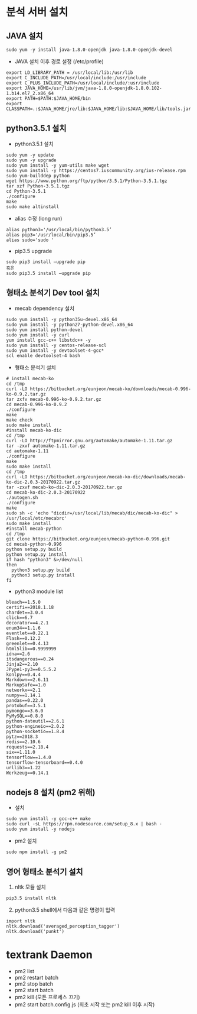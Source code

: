 # 분석 서버 설치

## JAVA 설치
```
sudo yum -y install java-1.8.0-openjdk java-1.8.0-openjdk-devel
```
- JAVA 설치 이후 경로 설정 (/etc/profile)
```
export LD_LIBRARY_PATH = /usr/local/lib:/usr/lib
export C_INCLUDE_PATH=/usr/local/include:/usr/include
export C_PLUS_INCLUDE_PATH=/usr/local/include/:usr/include
export JAVA_HOME=/usr/lib/jvm/java-1.8.0-openjdk-1.8.0.102-1.b14.el7_2.x86_64
export PATH=$PATH:$JAVA_HOME/bin
export CLASSPATH=.:$JAVA_HOME/jre/lib:$JAVA_HOME/lib:$JAVA_HOME/lib/tools.jar
```

## python3.5.1 설치
- python3.5.1 설치
```
sudo yum -y update
sudo yum -y upgrade
sudo yum install -y yum-utils make wget
sudo yum install -y https://centos7.iuscommunity.org/ius-release.rpm
sudo yum-builddep python
wget https://www.python.org/ftp/python/3.5.1/Python-3.5.1.tgz
tar xzf Python-3.5.1.tgz
cd Python-3.5.1
./configure
make
sudo make altinstall
```
- alias 수정 (long run)
```
alias python3='/usr/local/bin/python3.5’
alias pip3='/usr/local/bin/pip3.5’
alias sudo='sudo '
```

- pip3.5 upgrade
```
sudo pip3 install —upgrade pip
혹은
sudo pip3.5 install —upgrade pip
```

## 형태소 분석기 Dev tool 설치
- mecab dependency 설치
```
sudo yum install -y python35u-devel.x86_64
sudo yum install -y python27-python-devel.x86_64
sudo yum install python-devel
sudo yum install -y curl
yum install gcc-c++ libstdc++ -y
sudo yum install -y centos-release-scl
sudo yum install -y devtoolset-4-gcc*
scl enable devtoolset-4 bash
```

- 형태소 분석기 설치
```
# install mecab-ko
cd /tmp
curl -LO https://bitbucket.org/eunjeon/mecab-ko/downloads/mecab-0.996-ko-0.9.2.tar.gz
tar zxfv mecab-0.996-ko-0.9.2.tar.gz
cd mecab-0.996-ko-0.9.2
./configure
make
make check
sudo make install
#install mecab-ko-dic
cd /tmp
curl -LO http://ftpmirror.gnu.org/automake/automake-1.11.tar.gz
tar -zxvf automake-1.11.tar.gz
cd automake-1.11
./configure
make
sudo make install
cd /tmp
curl -LO https://bitbucket.org/eunjeon/mecab-ko-dic/downloads/mecab-ko-dic-2.0.3-20170922.tar.gz
tar -zxvf mecab-ko-dic-2.0.3-20170922.tar.gz
cd mecab-ko-dic-2.0.3-20170922
./autogen.sh
./configure
make
sudo sh -c 'echo "dicdir=/usr/local/lib/mecab/dic/mecab-ko-dic" > /usr/local/etc/mecabrc'
sudo make install
#install mecab-python
cd /tmp
git clone https://bitbucket.org/eunjeon/mecab-python-0.996.git
cd mecab-python-0.996
python setup.py build
python setup.py install
if hash "python3" &>/dev/null
then
  python3 setup.py build
  python3 setup.py install
fi
```

- python3 module list
```
bleach==1.5.0
certifi==2018.1.18
chardet==3.0.4
click==6.7
decorator==4.2.1
enum34==1.1.6
eventlet==0.22.1
Flask==0.12.2
greenlet==0.4.13
html5lib==0.9999999
idna==2.6
itsdangerous==0.24
Jinja2==2.10
JPype1-py3==0.5.5.2
konlpy==0.4.4
Markdown==2.6.11
MarkupSafe==1.0
networkx==2.1
numpy==1.14.1
pandas==0.22.0
protobuf==3.5.1
pymongo==3.6.0
PyMySQL==0.8.0
python-dateutil==2.6.1
python-engineio==2.0.2
python-socketio==1.8.4
pytz==2018.3
redis==2.10.6
requests==2.18.4
six==1.11.0
tensorflow==1.4.0
tensorflow-tensorboard==0.4.0
urllib3==1.22
Werkzeug==0.14.1
```

## nodejs 8 설치 (pm2 위해)
- 설치
```
sudo yum install -y gcc-c++ make
sudo curl -sL https://rpm.nodesource.com/setup_8.x | bash -
sudo yum install -y nodejs
```

- pm2 설치
```
sudo npm install -g pm2
```

## 영어 형태소 분석기 설치
1. nltk 모듈 설치
```
pip3.5 install nltk
```

2. python3.5 shell에서 다음과 같은 명령이 입력
```
import nltk
nltk.download('averaged_perception_tagger')
nltk.download('punkt')
```


# textrank Daemon

- pm2 list
- pm2 restart batch
- pm2 stop batch
- pm2 start batch
- pm2 kill (모든 프로세스 끄기)
- pm2 start batch.config.js (최초 시작 또는 pm2 kill 이후 시작)
